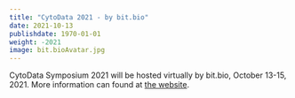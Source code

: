```yaml
---
title: "CytoData 2021 - by bit.bio"
date: 2021-10-13
publishdate: 1970-01-01
weight: -2021
image: bit.bioAvatar.jpg
---
```


CytoData Symposium 2021 will be hosted virtually by bit.bio, October 13-15, 2021.
More information can found at [the website](http://hubs.ly/H0TnLW50).
